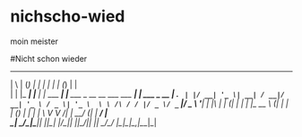 # nichscho-wied

moin meister

#Nicht schon wieder

 _   _ _      _     _              _                            _          _           
| \ | (_)    | |   | |            | |                          (_)        | |          
|  \| |_  ___| |__ | |_   ___  ___| |__   ___  _ __   __      ___  ___  __| | ___ _ __ 
| . ` | |/ __| '_ \| __| / __|/ __| '_ \ / _ \| '_ \  \ \ /\ / / |/ _ \/ _` |/ _ \ '__|
| |\  | | (__| | | | |_  \__ \ (__| | | | (_) | | | |  \ V  V /| |  __/ (_| |  __/ |   
\_| \_/_|\___|_| |_|\__| |___/\___|_| |_|\___/|_| |_|   \_/\_/ |_|\___|\__,_|\___|_|   
                                                                                       
                                                                                       

